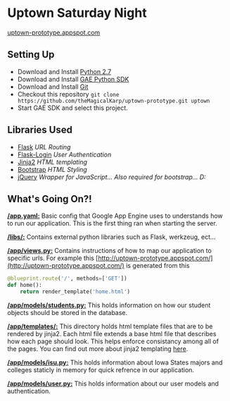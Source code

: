 Uptown Saturday Night
=========
[uptown-prototype.appspot.com](http://uptown-prototype.appspot.com/)

Setting Up
-----------
* Download and Install [Python 2.7](http://www.python.org/download/releases/2.7/)
* Download and Install [GAE Python SDK](https://developers.google.com/appengine/downloads)
* Download and Install [Git](http://git-scm.com/book/en/Getting-Started-Installing-Git)
* Checkout this repository ```git clone https://github.com/theMagicalKarp/uptown-prototype.git uptown```
* Start GAE SDK and select this project.

Libraries Used
-----------
* [Flask](http://flask.pocoo.org/) *URL Routing*
* [Flask-Login](https://flask-login.readthedocs.org/en/latest/) *User Authentication*
* [Jinja2](http://jinja.pocoo.org/) *HTML templating*
* [Bootstrap](http://getbootstrap.com/) *HTML Styling*
* [jQuery](http://jquery.com/) *Wrapper for JavaScript... Also required for bootstrap... D:*

What's Going On?!
-----------
[__/app.yaml:__](https://github.com/theMagicalKarp/uptown-prototype/blob/master/app.yaml) Basic config that Google App Engine uses to understands how to run our application. This is the first thing ran when starting the server.

[__/libs/:__](https://github.com/theMagicalKarp/uptown-prototype/tree/master/libs) Contains external python libraries such as Flask, werkzeug, ect...

[__/app/views.py:__](https://github.com/theMagicalKarp/uptown-prototype/blob/master/app/views.py) Contains instructions of how to map our application to specific urls. For example this [http://uptown-prototype.appspot.com/](http://uptown-prototype.appspot.com/) is generated from this
```python
@blueprint.route('/', methods=['GET'])
def home():
    return render_template('home.html')
```

[__/app/models/students.py:__](https://github.com/theMagicalKarp/uptown-prototype/blob/master/app/models/student.py) This holds information on how our student objects should be stored in the database.

[__/app/templates/:__](https://github.com/theMagicalKarp/uptown-prototype/blob/master/app/templates) This directory holds html template files that are to be rendered by jinja2.  Each html file extends a base html file that describes how each page should look.  This helps enforce consistancy among all of the pages.  You can find out more about jinja2 templating [here](http://jinja.pocoo.org/docs/templates/).

[__/app/models/isu.py:__](https://github.com/theMagicalKarp/uptown-prototype/blob/master/app/models/isu.py)  This holds information about Iowa States majors and colleges staticly in memory for quick refrence in our application.

[__/app/models/user.py:__](https://github.com/theMagicalKarp/uptown-prototype/blob/master/app/models/user.py)  This holds information about our user models and authentication.
